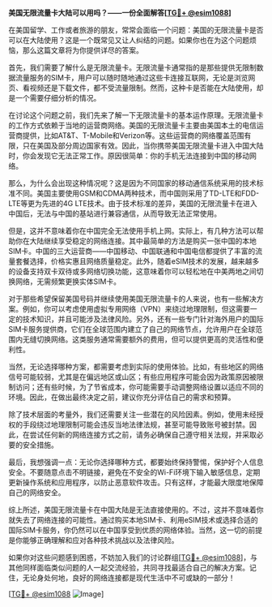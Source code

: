 **美国无限流量卡大陆可以用吗？——一份全面解答[[TG💪+ @esim1088](https://t.me/s/esim1088)]**

在美国留学、工作或者旅游的朋友，常常会面临一个问题：美国的无限流量卡是否可以在大陆使用？这是一个既常见又让人纠结的问题。如果你也在为这个问题烦恼，那么这篇文章将为你提供详尽的答案。

首先，我们需要了解什么是无限流量卡。无限流量卡通常指的是那些提供无限制数据流量服务的SIM卡，用户可以随时随地通过这些卡连接互联网，无论是浏览网页、看视频还是下载文件，都不受流量限制。然而，这种卡是否能在大陆使用，却是一个需要仔细分析的情况。

在讨论这个问题之前，我们先来了解一下无限流量卡的基本运作原理。无限流量卡的工作方式依赖于当地的运营商网络。美国的无限流量卡主要由美国本土的电信运营商提供，比如AT&T、T-Mobile和Verizon等。这些运营商的网络覆盖范围有限，只在美国及部分周边国家有效。因此，当你携带美国无限流量卡进入中国大陆时，你会发现它无法正常工作。原因很简单：你的手机无法连接到中国的移动网络。

那么，为什么会出现这种情况呢？这是因为不同国家的移动通信系统采用的技术标准不同。美国主要使用GSM和CDMA两种技术，而中国则采用了TD-LTE和FDD-LTE等更为先进的4G LTE技术。由于技术标准的差异，美国的无限流量卡在进入中国后，无法与中国的基站进行兼容通信，从而导致无法正常使用。

但是，这并不意味着你在中国完全无法使用手机上网。实际上，有几种方法可以帮助你在大陆继续享受稳定的网络连接。其中最简单的方法是购买一张中国的本地SIM卡。中国的三大运营商——中国移动、中国联通和中国电信都提供了丰富的流量套餐选择，价格实惠且网络质量稳定。此外，随着eSIM技术的发展，越来越多的设备支持双卡双待或多网络切换功能，这意味着你可以轻松地在中美两地之间切换网络，无需频繁更换实体SIM卡。

对于那些希望保留美国号码并继续使用美国无限流量卡的人来说，也有一些解决方案。例如，你可以考虑使用虚拟专用网络（VPN）来绕过地理限制，但这需要一定的技术知识，并且可能涉及法律风险。另外，还有一些专门针对海外用户的国际SIM卡服务提供商，它们在全球范围内建立了自己的网络节点，允许用户在全球范围内无缝切换网络。这类服务通常需要额外的费用，但可以提供更高的灵活性和便利性。

当然，无论选择哪种方案，都需要考虑到实际的使用体验。比如，有些地区的网络信号可能较弱，尤其是在偏远地区或山区；有些应用程序可能会因为政策原因被限制访问；还有些时候，为了节省成本，你可能需要手动调整网络设置以适应不同的环境。因此，在做出最终决定之前，建议你充分评估自己的需求和预算。

除了技术层面的考量外，我们还需要关注一些潜在的风险因素。例如，使用未经授权的手段绕过地理限制可能会违反当地法律法规，甚至可能导致账号被封禁。因此，在尝试任何新的网络连接方式之前，请务必确保自己遵守相关法规，并采取必要的安全措施。

最后，我想强调一点：无论你选择哪种方式，都要始终保持警惕，保护好个人信息安全。不要随意点击不明链接，避免在不安全的Wi-Fi环境下输入敏感信息，定期更新操作系统和应用程序，以防止恶意软件攻击。只有这样，才能最大限度地保障自己的网络安全。

综上所述，美国无限流量卡在中国大陆是无法直接使用的。不过，这并不意味着你就失去了网络连接的可能性。通过购买本地SIM卡、利用eSIM技术或选择合适的国际SIM卡服务，你仍然可以在中国享受到优质的网络体验。当然，这一切的前提是你能够正确理解和应对各种技术挑战以及法律风险。

如果你对这些问题感到困惑，不妨加入我们的讨论群组[[TG💪+ @esim1088](https://t.me/s/esim1088)]，与其他同样面临类似问题的人一起交流经验，共同寻找最适合自己的解决方案。记住，无论身处何地，良好的网络连接都是现代生活中不可或缺的一部分！

[[TG💪+ @esim1088](https://t.me/s/esim1088) ![Image](https://i.postimg.cc/4NQfJmqS/Snipaste-2025-05-13-00-14-12.png)]